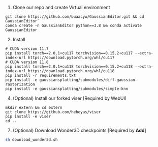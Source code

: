 1. Clone our repo and create Virtual environment
```
git clone https://github.com/buaacyw/GaussianEditor.git && cd GaussianEditor`
conda create -n GaussianEditor python==3.8 && conda activate GaussianEditor
```

2. Install
```
# CUDA version 11.7
pip install torch==2.0.1+cu117 torchvision==0.15.2+cu117 --extra-index-url https://download.pytorch.org/whl/cu117
# CUDA version 11.8
pip install torch==2.0.1+cu118 torchvision==0.15.2+cu118 --extra-index-url https://download.pytorch.org/whl/cu118
pip install -r requirements.txt
pip install -e gaussiansplatting/submodules/diff-gaussian-rasterization
pip install -e gaussiansplatting/submodules/simple-knn
```

4. (Optional) Install our forked viser [Required by WebUI)
```
mkdir extern && cd extern
git clone https://github.com/heheyas/viser 
pip install -e viser
cd ..
```

7. (Optional) Download Wonder3D checkpoints [Required by <b>Add</b>]
```bash
sh download_wonder3d.sh
```
